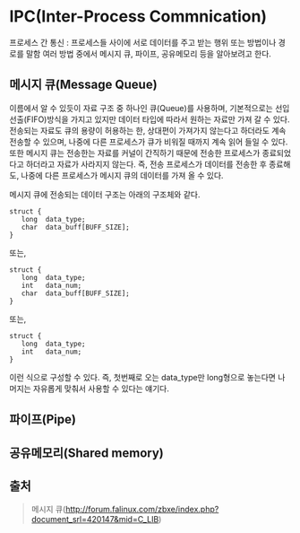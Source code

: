 IPC(Inter-Process Commnication)
=============
프로세스 간 통신 : 프로세스들 사이에 서로 데이터를 주고 받는 행위 또는 방법이나 경로를 말함
여러 방법 중에서 메시지 큐, 파이프, 공유메모리 등을 알아보려고 한다.


메시지 큐(Message Queue)
----------------------
이름에서 알 수 있듯이 자료 구조 중 하나인 큐(Queue)를 사용하며, 기본적으로는 선입선출(FIFO)방식을 가지고 있지만 데이터 타입에 따라서 원하는 자료만 가져 갈 수 있다. 
전송되는 자료도 큐의 용량이 허용하는 한, 상대편이 가져가지 않는다고 하더라도 계속 전송할 수 있으며, 나중에 다른 프로세스가 큐가 비워질 때까지 계속 읽어 들일 수 있다. 또한 메시지 큐는 전송한는 자료를 커널이 간직하기 때문에 전송한 프로세스가 종료되었다고 하더라고 자료가 사라지지 않는다. 즉, 전송 프로세스가 데이터를 전송한 후 종료해도, 나중에 다른 프로세스가 메시지 큐의 데이터를 가져 올 수 있다.

메시지 큐에 전송되는 데이터 구조는 아래의 구조체와 같다.

```
struct {
   long  data_type;
   char  data_buff[BUFF_SIZE];
}
```
   또는,
```
struct {
   long  data_type;
   int   data_num;
   char  data_buff[BUFF_SIZE];
}
```
또는,
```
struct {
   long  data_type;
   int   data_num;
}
```
이런 식으로 구성할 수 있다. 즉, 첫번째로 오는 data_type만 long형으로 놓는다면 나머지는 자유롭게 맞춰서 사용할 수 있다는 얘기다.


파이프(Pipe)
----------------------


공유메모리(Shared memory)
----------------------

출처
----------------------
>메시지 큐(http://forum.falinux.com/zbxe/index.php?document_srl=420147&mid=C_LIB)